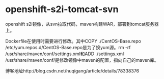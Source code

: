 # openshift-s2i-tomcat-svn
openshift s2i镜像，从svn拉取代码，maven构建WAR，部署到tomcat服务器上。

Dockerfile在使用时需要进行修改。其中COPY ./CentOS-Base.repo /etc/yum.repos.d/CentOS-Base.repo是为了换yum源。rm -rf /usr/share/maven/conf/settings.xml和ADD ./settings.xml /usr/share/maven/conf/是修改镜像中maven的配置，指向自己的maven库。

博客地址http://blog.csdn.net/huqigang/article/details/78338376
